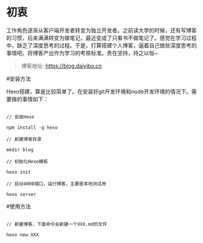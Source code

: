 ﻿# 初衷

工作角色逐渐从客户端开发者转变为独立开发者。之前读大学的时候，还有写博客的习惯，后来满满转变为做笔记，最近变成了只看书不做笔记了。感觉在学习过程中，缺乏了深度思考的过程。于是，打算搭建个人博客，逼着自己做些深度思考的事情吧。将博客产出作为学习的考核标准。贵在坚持，持之以恒~

> 博客地址: https://blog.daiyibo.cn



#安装方法

Hexo搭建，算是比较简单了。在安装好git开发环境和node开发环境的情况下。需要做的事情如下：

```

// 安装Hexo

npm install -g hexo

// 新建博客目录

mkdir blog

// 初始化Hexo模板

hexo init

// 启动4000端口，运行博客，主要是本地测试用

hexo server

```



#使用方法

```

// 新建博客，下面命令会新建一个XXX.md的文件

hexo new XXX

```








